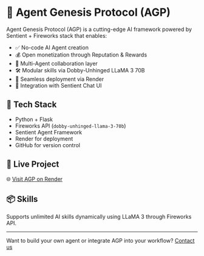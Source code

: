 # 🤖 Agent Genesis Protocol (AGP)

Agent Genesis Protocol (AGP) is a cutting-edge AI framework powered by Sentient + Fireworks stack that enables:

- ✅ No-code AI Agent creation
- 💰 Open monetization through Reputation & Rewards
- 🤝 Multi-Agent collaboration layer
- 🛠️ Modular skills via Dobby-Unhinged LLaMA 3 70B
- 🔄 Seamless deployment via Render
- 🧠 Integration with Sentient Chat UI

## 🔧 Tech Stack

- Python + Flask
- Fireworks API (`dobby-unhinged-llama-3-70b`)
- Sentient Agent Framework
- Render for deployment
- GitHub for version control

## 🚀 Live Project

🌐 [Visit AGP on Render](https://agent-genesis-protocol.onrender.com)

## 📦 Skills

Supports unlimited AI skills dynamically using LLaMA 3 through Fireworks API.

---

Want to build your own agent or integrate AGP into your workflow? [Contact us](mailto:agentgenesisai@gmail.com)
